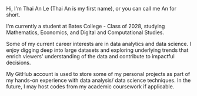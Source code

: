 Hi, I'm Thai An Le (Thai An is my first name), or you can call me An for short.

I'm currently a student at Bates College - Class of 2028, studying Mathematics, Economics, and Digital and Computational Studies.

Some of my current career interests are in data analytics and data science. I enjoy digging deep into large datasets and exploring underlying trends that enrich viewers' understanding of the data and contribute to impactful decisions.

My GitHub account is used to store some of my personal projects as part of my hands-on experience with data analysis/ data science techniques. In the future, I may host codes from my academic coursework if applicable.
